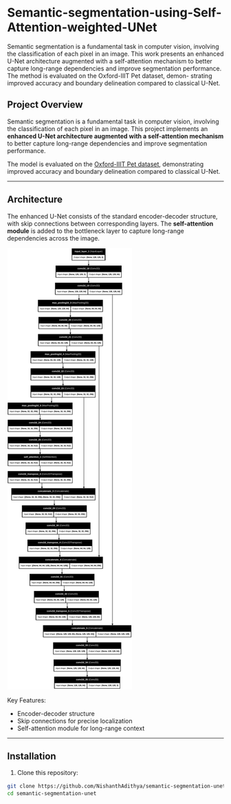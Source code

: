 # Semantic-segmentation-using-Self-Attention-weighted-UNet

Semantic segmentation is a fundamental task in
computer vision, involving the classification of each pixel in
an image. This work presents an enhanced U-Net architecture
augmented with a self-attention mechanism to better capture
long-range dependencies and improve segmentation performance.
The method is evaluated on the Oxford-IIIT Pet dataset, demon-
strating improved accuracy and boundary delineation compared
to classical U-Net.


## Project Overview

Semantic segmentation is a fundamental task in computer vision, involving the classification of each pixel in an image. This project implements an **enhanced U-Net architecture augmented with a self-attention mechanism** to better capture long-range dependencies and improve segmentation performance.

The model is evaluated on the [Oxford-IIIT Pet dataset](https://www.robots.ox.ac.uk/~vgg/data/pets/), demonstrating improved accuracy and boundary delineation compared to classical U-Net.

---

## Architecture

The enhanced U-Net consists of the standard encoder-decoder structure, with skip connections between corresponding layers. The **self-attention module** is added to the bottleneck layer to capture long-range dependencies across the image.

![U-Net Architecture](images/unet_attention_architecture.png)  <!-- Replace with your diagram -->

Key Features:
- Encoder-decoder structure
- Skip connections for precise localization
- Self-attention module for long-range context

---

## Installation

1. Clone this repository:

```bash
git clone https://github.com/NishanthAdithya/semantic-segmentation-unet.git
cd semantic-segmentation-unet
